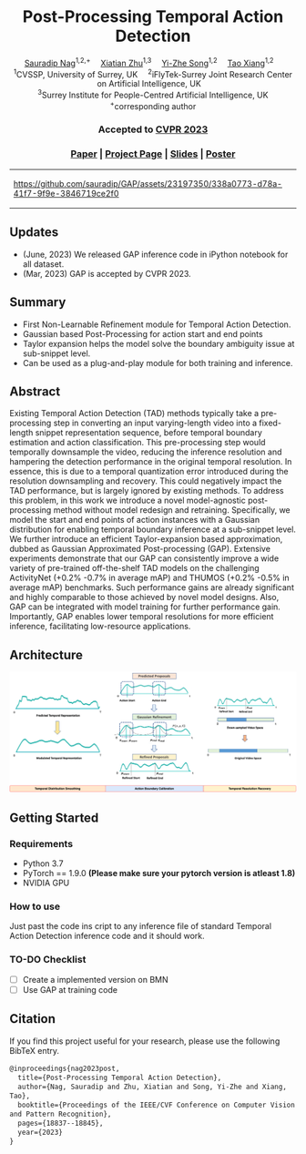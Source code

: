 

<div align="center">

<h1>Post-Processing Temporal Action Detection</h1>

<div>
    <a href='https://sauradip.github.io/' target='_blank'>Sauradip Nag</a><sup>1,2,+</sup>&emsp;
    <a href='https://scholar.google.co.uk/citations?hl=en&user=ZbA-z1cAAAAJ&view_op=list_works&sortby=pubdate' target='_blank'>Xiatian Zhu</a><sup>1,3</sup>&emsp;
    <a href='https://scholar.google.co.uk/citations?user=irZFP_AAAAAJ&hl=en' target='_blank'>Yi-Zhe Song</a><sup>1,2</sup>&emsp;
    <a href='https://scholar.google.co.uk/citations?hl=en&user=MeS5d4gAAAAJ&view_op=list_works&sortby=pubdate' target='_blank'>Tao Xiang</a><sup>1,2</sup>&emsp;
</div>
<div>
    <sup>1</sup>CVSSP, University of Surrey, UK&emsp;
    <sup>2</sup>iFlyTek-Surrey Joint Research Center on Artificial Intelligence, UK&emsp; <br>
    <sup>3</sup>Surrey Institute for People-Centred Artificial Intelligence, UK
</div>
<div>
    <sup>+</sup>corresponding author
</div>

<h3><strong>Accepted to <a href='https://cvpr2023.thecvf.com/' target='_blank'>CVPR 2023</a></strong></h3>

<h3 align="center">
  <a href="https://openaccess.thecvf.com/content/CVPR2023/papers/Nag_Post-Processing_Temporal_Action_Detection_CVPR_2023_paper.pdf" target='_blank'>Paper</a> |
  <a href="https://sauradip.github.io/project_pages/GAP/" target='_blank'>Project Page</a> |
  <a href="https://cvpr2023.thecvf.com/media/cvpr-2023/Slides/21267.pdf" target='_blank'>Slides</a> |
  <a href="https://cvpr2023.thecvf.com/media/PosterPDFs/CVPR%202023/21267.png?t=1685587366.9226022" target='_blank'>Poster</a> 
</h3>

<table>
<tr>
    <td>


https://github.com/sauradip/GAP/assets/23197350/338a0773-d78a-41f7-9f9e-3846719ce2f0


</td>
</tr>
</table>
</div>

## Updates

- (June, 2023) We released GAP inference code in iPython notebook for all dataset.
- (Mar, 2023) GAP is accepted by CVPR 2023.

## Summary
- First Non-Learnable Refinement module for Temporal Action Detection.
- Gaussian based Post-Processing for action start and end points
- Taylor expansion helps the model solve the boundary ambiguity issue at sub-snippet level.
- Can be used as a plug-and-play module for both training and inference.

## Abstract

Existing Temporal Action Detection (TAD) methods typically take a pre-processing step in converting an input varying-length video into a fixed-length snippet representation sequence, before temporal boundary estimation and action classification. This pre-processing step would temporally downsample the video, reducing the inference resolution and hampering the detection performance in the original temporal resolution. In essence, this is due to a temporal quantization error introduced during the resolution downsampling and recovery. This could negatively impact the TAD performance, but is largely ignored by existing methods. To address this problem, in this work we introduce a novel model-agnostic post-processing method without model redesign and retraining. Specifically, we model the start and end points of action instances with a Gaussian distribution for enabling temporal boundary inference at a sub-snippet level. We further introduce an efficient Taylor-expansion based approximation, dubbed as Gaussian Approximated Post-processing (GAP). Extensive experiments demonstrate that our GAP can consistently improve a wide variety of pre-trained off-the-shelf TAD models on the challenging ActivityNet (+0.2% -0.7% in average mAP) and THUMOS (+0.2% -0.5% in average mAP) benchmarks. Such performance gains are already significant and highly comparable to those achieved by novel model designs. Also, GAP can be integrated with model training for further performance gain. Importantly, GAP enables lower temporal resolutions for more efficient inference, facilitating low-resource applications.

## Architecture
![](assets/main-fig.png)

## Getting Started

### Requirements
- Python 3.7
- PyTorch == 1.9.0  **(Please make sure your pytorch version is atleast 1.8)**
- NVIDIA GPU

### How to use 
Just past the code ins cript to any inference file of standard Temporal Action Detection inference code and it should work. 

### TO-DO Checklist
- [ ] Create a implemented version on BMN
- [ ] Use GAP at training code

## Citation
If you find this project useful for your research, please use the following BibTeX entry.
```
@inproceedings{nag2023post,
  title={Post-Processing Temporal Action Detection},
  author={Nag, Sauradip and Zhu, Xiatian and Song, Yi-Zhe and Xiang, Tao},
  booktitle={Proceedings of the IEEE/CVF Conference on Computer Vision and Pattern Recognition},
  pages={18837--18845},
  year={2023}
}
```




